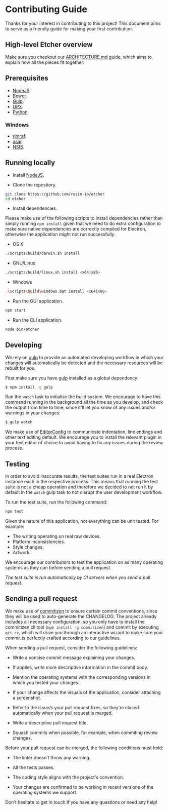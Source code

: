 Contributing Guide
==================

Thanks for your interest in contributing to this project! This document aims to
serve as a friendly guide for making your first contribution.

High-level Etcher overview
--------------------------

Make sure you checkout our [ARCHITECTURE.md][ARCHITECTURE] guide, which aims to
explain how all the pieces fit together.

Prerequisites
-------------

- [NodeJS](https://nodejs.org).
- [Bower](http://bower.io).
- [Gulp](http://gulpjs.com).
- [UPX](http://upx.sourceforge.net).
- [Python](https://www.python.org).

### Windows

- [rimraf](https://github.com/isaacs/rimraf).
- [asar](https://github.com/electron/asar).
- [NSIS](http://nsis.sourceforge.net/Main_Page).

Running locally
---------------

- Install [NodeJS](https://nodejs.org/en/).

- Clone the repository.

```sh
git clone https://github.com/resin-io/etcher
cd etcher
```

- Install dependencies.

Please make use of the following scripts to install dependencies rather than
simply running `npm install` given that we need to do extra configuration to
make sure native dependencies are correctly compiled for Electron, otherwise
the application might not run successfully.

  - OS X

  ```sh
  ./scripts/build/darwin.sh install
  ```

  - GNU/Linux

  ```sh
  ./scripts/build/linux.sh install <x64|x86>
  ```

  - Windows

  ```sh
  .\scripts\build\windows.bat install <x64|x86>
  ```

- Run the GUI application.

```sh
npm start
```

- Run the CLI application.

```sh
node bin/etcher
```

Developing
----------

We rely on [gulp] to provide an automated developing workflow in which your
changes will automatically be detected and the necessary resources will be
rebuilt for you.

First make sure you have [gulp] installed as a global dependency:

```sh
$ npm install -g gulp
```

Run the `watch` task to initialise the build system. We encourage to have this
command running in the background all the time as you develop, and check the
output from time to time, since it'll let you know of any issues and/or
warnings in your changes:

```js
$ gulp watch
```

We make use of [EditorConfig] to communicate indentation, line endings and
other text editing default. We encourage you to install the relevant plugin in
your text editor of choice to avoid having to fix any issues during the review
process.

Testing
-------

In order to avoid inaccurate results, the test suites run in a real Electron
instance each in the respective process. This means that running the test suite
is not a cheap operation and therefore we decided to not run it by default in
the `watch` gulp task to not disrupt the user development workflow.

To run the test suite, run the following command:

```sh
npm test
```

Given the nature of this application, not everything can be unit tested. For
example:

- The writing operating on real raw devices.
- Platform inconsistencies.
- Style changes.
- Artwork.

We encourage our contributors to test the application on as many operating
systems as they can before sending a pull request.

*The test suite is run automatically by CI servers when you send a pull
request.*

Sending a pull request
----------------------

We make use of [commitizen] to ensure certain commit conventions, since they
will be used to auto-generate the CHANGELOG. The project already includes all
necessary configuration, so you only have to install the commitizen cli tool
(`npm install -g commitizen`) and commit by executing `git cz`, which will
drive you through an interactive wizard to make sure your commit is perfectly
crafted according to our guidelines.

When sending a pull request, consider the following guidelines:

- Write a concise commit message explaining your changes.

- If applies, write more descriptive information in the commit body.

- Mention the operating systems with the corresponding versions in which you
tested your changes.

- If your change affects the visuals of the application, consider attaching a
screenshot.

- Refer to the issue/s your pull request fixes, so they're closed automatically
when your pull request is merged.

- Write a descriptive pull request title.

- Squash commits when possible, for example, when commiting review changes.

Before your pull request can be merged, the following conditions must hold:

- The linter doesn't throw any warning.

- All the tests passes.

- The coding style aligns with the project's convention.

- Your changes are confirmed to be working in recent versions of the operating
systems we support.

Don't hesitate to get in touch if you have any questions or need any help!

[ARCHITECTURE]: https://github.com/resin-io/etcher/blob/master/docs/ARCHITECTURE.md
[gulp]: http://gulpjs.com
[EditorConfig]: http://editorconfig.org
[commitizen]: https://commitizen.github.io/cz-cli/#making-your-repo-commitizen-friendly
